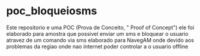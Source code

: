 # poc_bloqueiosms

Este repositorio e uma POC (Prova de Conceito, " Proof of Concept") 
ele foi elaborado para amostra que possivel enviar um sms e bloquear o usuario atravez de um comando via sms
elaborado para NavegAM onde devido aos problemas da regiao onde nao internet poder controlar a o usuario offline 
